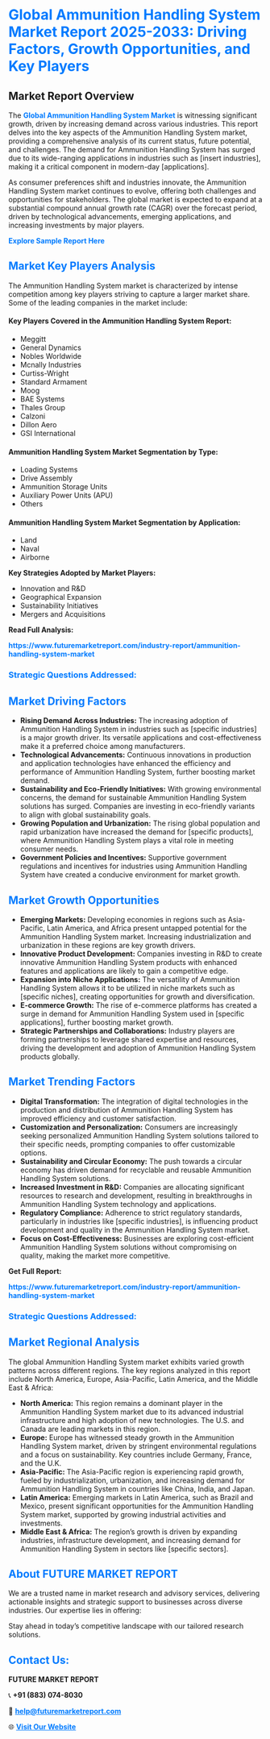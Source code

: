 <h1 style="color: #007BFF;">Global Ammunition Handling System Market Report 2025-2033: Driving Factors, Growth Opportunities, and Key Players</h1>

<section id="overview">
<h2>Market Report Overview</h2>
<p>The <a href="https://www.futuremarketreport.com/industry-report/ammunition-handling-system-market" style="color: #007BFF; text-decoration: none;"><strong>Global Ammunition Handling System Market</strong></a> is witnessing significant growth, driven by increasing demand across various industries. This report delves into the key aspects of the Ammunition Handling System market, providing a comprehensive analysis of its current status, future potential, and challenges. The demand for Ammunition Handling System has surged due to its wide-ranging applications in industries such as [insert industries], making it a critical component in modern-day [applications].</p>
<p>As consumer preferences shift and industries innovate, the Ammunition Handling System market continues to evolve, offering both challenges and opportunities for stakeholders. The global market is expected to expand at a substantial compound annual growth rate (CAGR) over the forecast period, driven by technological advancements, emerging applications, and increasing investments by major players.</p>
</section>

<section id="overview">
<p><a href="https://www.futuremarketreport.com/request-sample/reportId=58803" style="color: #007BFF; text-decoration: none;"><strong>Explore Sample Report Here</strong></a></p>
</section>

<section id="key-players">
<h2 style="color: #007BFF;">Market Key Players Analysis</h2>
<p>The Ammunition Handling System market is characterized by intense competition among key players striving to capture a larger market share. Some of the leading companies in the market include:</p>
<h4>Key Players Covered in the Ammunition Handling System Report:</h4>
<ul><li>Meggitt</li><li>General Dynamics</li><li>Nobles Worldwide</li><li>Mcnally Industries</li><li>Curtiss-Wright</li><li>Standard Armament</li><li>Moog</li><li>BAE Systems</li><li>Thales Group</li><li>Calzoni</li><li>Dillon Aero</li><li>GSI International</li></ul>
<h4>Ammunition Handling System Market Segmentation by Type:</h4>
<ul><li>Loading Systems</li><li>Drive Assembly</li><li>Ammunition Storage Units</li><li>Auxiliary Power Units (APU)</li><li>Others</li></ul>

<h4>Ammunition Handling System Market Segmentation by Application:</h4>
<ul><li>Land</li><li>Naval</li><li>Airborne</li></ul>
<p><strong>Key Strategies Adopted by Market Players:</strong></p>
<ul>
<li>Innovation and R&D</li>
<li>Geographical Expansion</li>
<li>Sustainability Initiatives</li>
<li>Mergers and Acquisitions</li>
</ul>
</section>

<section>
<p><strong>Read Full Analysis: </strong></p><a href="https://www.futuremarketreport.com/industry-report/ammunition-handling-system-market" style="color: #007BFF; text-decoration: none;"><strong>https://www.futuremarketreport.com/industry-report/ammunition-handling-system-market</strong></a>
<h3 style="color: #007BFF;">Strategic Questions Addressed:</h3>
</section>

<section id="driving-factors">
<h2 style="color: #007BFF;">Market Driving Factors</h2>
<ul>
<li><strong>Rising Demand Across Industries:</strong> The increasing adoption of Ammunition Handling System in industries such as [specific industries] is a major growth driver. Its versatile applications and cost-effectiveness make it a preferred choice among manufacturers.</li>
<li><strong>Technological Advancements:</strong> Continuous innovations in production and application technologies have enhanced the efficiency and performance of Ammunition Handling System, further boosting market demand.</li>
<li><strong>Sustainability and Eco-Friendly Initiatives:</strong> With growing environmental concerns, the demand for sustainable Ammunition Handling System solutions has surged. Companies are investing in eco-friendly variants to align with global sustainability goals.</li>
<li><strong>Growing Population and Urbanization:</strong> The rising global population and rapid urbanization have increased the demand for [specific products], where Ammunition Handling System plays a vital role in meeting consumer needs.</li>
<li><strong>Government Policies and Incentives:</strong> Supportive government regulations and incentives for industries using Ammunition Handling System have created a conducive environment for market growth.</li>
</ul>
</section>

<section id="growth-opportunities">
<h2 style="color: #007BFF;">Market Growth Opportunities</h2>
<ul>
<li><strong>Emerging Markets:</strong> Developing economies in regions such as Asia-Pacific, Latin America, and Africa present untapped potential for the Ammunition Handling System market. Increasing industrialization and urbanization in these regions are key growth drivers.</li>
<li><strong>Innovative Product Development:</strong> Companies investing in R&D to create innovative Ammunition Handling System products with enhanced features and applications are likely to gain a competitive edge.</li>
<li><strong>Expansion into Niche Applications:</strong> The versatility of Ammunition Handling System allows it to be utilized in niche markets such as [specific niches], creating opportunities for growth and diversification.</li>
<li><strong>E-commerce Growth:</strong> The rise of e-commerce platforms has created a surge in demand for Ammunition Handling System used in [specific applications], further boosting market growth.</li>
<li><strong>Strategic Partnerships and Collaborations:</strong> Industry players are forming partnerships to leverage shared expertise and resources, driving the development and adoption of Ammunition Handling System products globally.</li>
</ul>
</section>

<section id="trending-factors">
<h2 style="color: #007BFF;">Market Trending Factors</h2>
<ul>
<li><strong>Digital Transformation:</strong> The integration of digital technologies in the production and distribution of Ammunition Handling System has improved efficiency and customer satisfaction.</li>
<li><strong>Customization and Personalization:</strong> Consumers are increasingly seeking personalized Ammunition Handling System solutions tailored to their specific needs, prompting companies to offer customizable options.</li>
<li><strong>Sustainability and Circular Economy:</strong> The push towards a circular economy has driven demand for recyclable and reusable Ammunition Handling System solutions.</li>
<li><strong>Increased Investment in R&D:</strong> Companies are allocating significant resources to research and development, resulting in breakthroughs in Ammunition Handling System technology and applications.</li>
<li><strong>Regulatory Compliance:</strong> Adherence to strict regulatory standards, particularly in industries like [specific industries], is influencing product development and quality in the Ammunition Handling System market.</li>
<li><strong>Focus on Cost-Effectiveness:</strong> Businesses are exploring cost-efficient Ammunition Handling System solutions without compromising on quality, making the market more competitive.</li>
</ul>
</section>

<section>
<p><strong>Get Full Report: </strong></p><a href="https://www.futuremarketreport.com/industry-report/ammunition-handling-system-market" style="color: #007BFF; text-decoration: none;"><strong>https://www.futuremarketreport.com/industry-report/ammunition-handling-system-market</strong></a>
<h3 style="color: #007BFF;">Strategic Questions Addressed:</h3>
</section>


<section id="regional-analysis">
<h2 style="color: #007BFF;">Market Regional Analysis</h2>
<p>The global Ammunition Handling System market exhibits varied growth patterns across different regions. The key regions analyzed in this report include North America, Europe, Asia-Pacific, Latin America, and the Middle East & Africa:</p>
<ul>
<li><strong>North America:</strong> This region remains a dominant player in the Ammunition Handling System market due to its advanced industrial infrastructure and high adoption of new technologies. The U.S. and Canada are leading markets in this region.</li>
<li><strong>Europe:</strong> Europe has witnessed steady growth in the Ammunition Handling System market, driven by stringent environmental regulations and a focus on sustainability. Key countries include Germany, France, and the U.K.</li>
<li><strong>Asia-Pacific:</strong> The Asia-Pacific region is experiencing rapid growth, fueled by industrialization, urbanization, and increasing demand for Ammunition Handling System in countries like China, India, and Japan.</li>
<li><strong>Latin America:</strong> Emerging markets in Latin America, such as Brazil and Mexico, present significant opportunities for the Ammunition Handling System market, supported by growing industrial activities and investments.</li>
<li><strong>Middle East & Africa:</strong> The region’s growth is driven by expanding industries, infrastructure development, and increasing demand for Ammunition Handling System in sectors like [specific sectors].</li>
</ul>
</section>

<footer>
<h2 style="color: #007BFF;">About FUTURE MARKET REPORT</h2>
<p>We are a trusted name in market research and advisory services, delivering actionable insights and strategic support to businesses across diverse industries. Our expertise lies in offering:</p>

<p>Stay ahead in today’s competitive landscape with our tailored research solutions.</p>

<h2 style="color: #007BFF;">Contact Us:</h2>
<p><strong>FUTURE MARKET REPORT</strong></p>
<p>📞 <strong>+91 (883) 074-8030</strong></p>
<p>📧 <strong><a href="mailto:help@futuremarketreport.com" style="color: #007BFF;">help@futuremarketreport.com</a></strong></p>
<p>🌐 <strong><a href="https://www.futuremarketreport.com/" style="color: #007BFF;">Visit Our Website</a></strong></p>
</footer>